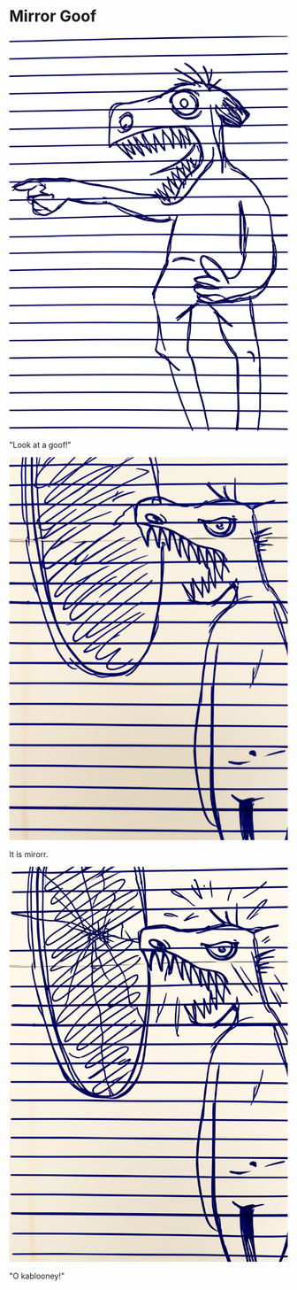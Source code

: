 # Mirror Goof

![Garrey Goosey looks at a mirror, pointing and laughing.](mirror-1.png)

"Look at a goof!"

![Garrey Goosey glares angrily at his reflection in the mirror.](mirror-2.png)

It is mirorr.

![Garrey Goosey shatters the mirror in anger.](mirror-3.png)

"O kablooney!"
